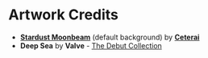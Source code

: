 # Artwork Credits

- [**Stardust Moonbeam**](https://www.deviantart.com/ceterai/art/Stardust-Moonbeam-960010662) (default background) by [**Ceterai**](https://linktr.ee/ceterai)
- **Deep Sea** by **Valve** - [The Debut Collection](https://store.steampowered.com/points/shop/app/1263950)
